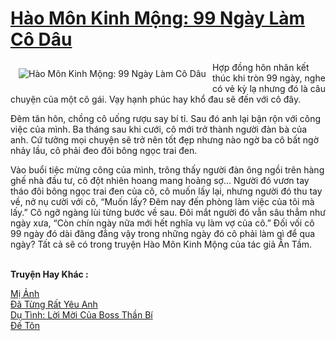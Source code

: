 <a href="https://utruyen.com/hao-mon-kinh-mong-99-ngay-lam-co-dau/1002/" title="Hào Môn Kinh Mộng: 99 Ngày Làm Cô Dâu"><h1>Hào Môn Kinh Mộng: 99 Ngày Làm Cô Dâu</h1></a><div style="display:table"><img align="right" style="float: left; padding: 10px;" src="https://utruyen.com/images/story/200x260/hao-mon-kinh-mong-99-ngay-lam-co-dau.jpg" alt="Hào Môn Kinh Mộng: 99 Ngày Làm Cô Dâu">Hợp đồng hôn nhân kết thúc khi tròn 99 ngày, nghe có vẻ kỳ lạ nhưng đó là câu chuyện của một cô gái. Vạy hạnh phúc hay khổ đau sẽ đến với cô đây.<p></p>Đêm tân hôn, chồng cô uống rượu say bí tỉ. Sau đó anh lại bận rộn với công việc của mình. Ba tháng sau khi cưới, cô mới trở thành người đàn bà của anh. Cứ tưởng mọi chuyện sẽ trở nên tốt đẹp nhưng nào ngờ ba cô bất ngờ nhảy lầu, cô phải đeo đôi bông ngọc trai đen.<p></p><p></p>Vào buổi tiệc mừng công của mình, trông thấy người đàn ông ngồi trên hàng ghế nhà đầu tư, cô đột nhiên hoang mang hoảng sợ... Người đó vươn tay tháo đôi bông ngọc trai đen của cô, cô muốn lấy lại, nhưng người đó thu tay về, nở nụ cười với cô, “Muốn lấy? Đêm nay đến phòng làm việc của tôi mà lấy.” Cô ngỡ ngàng lùi từng bước về sau. Đôi mắt người đó vẫn sâu thẳm như ngày xưa, “Còn chín ngày nữa mới hết nghĩa vụ làm vợ của cô.” Đối vối cô 99 ngày đó dài đăng đẳng vậy trong những ngày đó cô phải làm gì để qua ngày? Tất cả sẽ có trong truyện Hào Môn Kinh Mộng của tác giả Ân Tầm.</div><p><br><b>Truyện Hay Khác :</b></p><a href="https://utruyen.com/mi-anh/506/" alt="Mị Ảnh">Mị Ảnh</a><br/><a href="https://truyenngontinhay.wordpress.com/2019/10/03/da-tung-rat-yeu-anh/" alt="Đã Từng Rất Yêu Anh">Đã Từng Rất Yêu Anh</a><br/><a href="https://github.com/quanluxury/truyenhot/tree/master/truyenhay/792/" alt="Dụ Tình: Lời Mời Của Boss Thần Bí">Dụ Tình: Lời Mời Của Boss Thần Bí</a><br/><a href="https://github.com/quanluxury/truyenhot/tree/master/truyenhay/7137/" alt="Đế Tôn">Đế Tôn</a><br/>